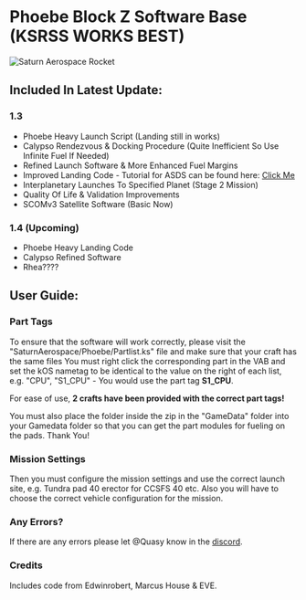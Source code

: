 # Phoebe Block Z Software Base (KSRSS WORKS BEST)

![Saturn Aerospace Rocket]([https://cdn.discordapp.com/attachments/1156113285461069884/1179527821161406565/Screenshot_1146.png?ex=657a1be3&is=6567a6e3&hm=41c9b9b6406c6a9ac0393158af6c7ccd8a2b405773329c4541443e41cb9e8601&](https://cdn.discordapp.com/attachments/1156113285461069884/1191526558503018607/Screenshot_1392.png?ex=65aefd15&is=659c8815&hm=1df440826a766e846745c717a3beaf62d00d56c94369e1193a132e214c0fd964&))

## Included In Latest Update:
### 1.3
- Phoebe Heavy Launch Script (Landing still in works)
- Calypso Rendezvous & Docking Procedure (Quite Inefficient So Use Infinite Fuel If Needed)
- Refined Launch Software & More Enhanced Fuel Margins
- Improved Landing Code - Tutorial for ASDS can be found here: [Click Me](https://www.youtube.com/watch?v=nxGF1jf14Lo)
- Interplanetary Launches To Specified Planet (Stage 2 Mission)
- Quality Of Life & Validation Improvements
- SCOMv3 Satellite Software (Basic Now)
  
### 1.4 (Upcoming)
- Phoebe Heavy Landing Code
- Calypso Refined Software
- Rhea????

## User Guide:
### Part Tags
To ensure that the software will work correctly, please visit the "SaturnAerospace/Phoebe/Partlist.ks" file and make sure that your craft has the same files
You must right click the corresponding part in the VAB and set the kOS nametag to be identical to the value on the right of each list, e.g. "CPU", "S1_CPU" - You would use the part tag **S1_CPU**.

For ease of use, **2 crafts have been provided with the correct part tags!**

You must also place the folder inside the zip in the "GameData" folder into your Gamedata folder so that you can get the part modules for fueling on the pads. Thank You!

### Mission Settings
Then you must configure the mission settings and use the correct launch site, e.g. Tundra pad 40 erector for CCSFS 40 etc.
Also you will have to choose the correct vehicle configuration for the mission.

### Any Errors?
If there are any errors please let @Quasy know in the [discord](https://discord.gg/bDEvPbTEyj).

### Credits
Includes code from Edwinrobert, Marcus House & EVE.
